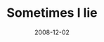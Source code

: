 ---
layout: base.njk
title : 'Sometimes I lie' 
view_title : 'Sometimes I lie' 
year : '2008' 
date : '2008-12-02' 
img_file : '/drawing/sometimesilie.jpg' 
html_file : 'sometimesilie' 
next_html : 'godblessyou.html' 
year_order : '547' 
permalink : "title/{{html_file}}.html"
---